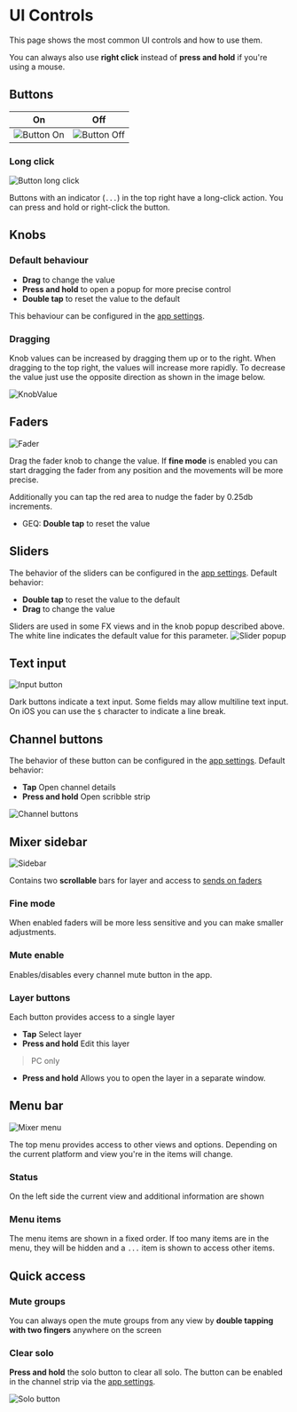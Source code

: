 # UI Controls

This page shows the most common UI controls and how to use them.

You can always also use **right click** instead of **press and hold** if you're using a mouse.

## Buttons

| On                                                   | Off                                                    |
|------------------------------------------------------|--------------------------------------------------------|
| ![Button On](img/generated/button-on-screenshot.png) | ![Button Off](img/generated/button-off-screenshot.png) |

### Long click

![Button long click](img/generated/button-long-click-screenshot.png)

Buttons with an indicator (`...`) in the top right have a long-click action.
You can press and hold or right-click the button.

## Knobs

### Default behaviour

- **Drag** to change the value
- **Press and hold** to open a popup for more precise control
- **Double tap** to reset the value to the default

This behaviour can be configured in the [app settings](settings/user_session.md).

### Dragging

Knob values can be increased by dragging them up or to the right.
When dragging to the top right, the values will increase more rapidly.
To decrease the value just use the opposite direction as shown in the image below.

![KnobValue](img/knob-detail.png)

## Faders

![Fader](img/fader.png)

Drag the fader knob to change the value. If **fine mode** is enabled you can start dragging the fader from any position
and the movements will be more precise.

Additionally you can tap the red area to nudge the fader by 0.25db increments.

- GEQ: **Double tap** to reset the value

## Sliders
The behavior of the sliders can be configured in the [app settings](settings/user_session.md).
Default behavior:

- **Double tap** to reset the value to the default
- **Drag** to change the value

Sliders are used in some FX views and in the knob popup described above.
The white line indicates the default value for this parameter.
![Slider popup](img/slider-popup.png)

## Text input
![Input button](img/text-input.png)

Dark buttons indicate a text input. Some fields may allow multiline text input. On iOS you can use the `$` character to indicate a line break.

## Channel buttons

The behavior of these button can be configured in the [app settings](settings/user_session.md).
Default behavior:

- **Tap** Open channel details
- **Press and hold** Open scribble strip

![Channel buttons](img/channel-buttons.png)

## Mixer sidebar

![Sidebar](img/generated/sidebar-soflist-screenshot.png)

Contains two **scrollable** bars for layer and access to [sends on faders](sends-on-faders.md)

### Fine mode

When enabled faders will be more less sensitive and you can make smaller adjustments.

### Mute enable

Enables/disables every channel mute button in the app.

### Layer buttons

Each button provides access to a single layer

- **Tap** Select layer
- **Press and hold** Edit this layer

> PC only

- **Press and hold** Allows you to open the layer in a separate window.

## Menu bar

![Mixer menu](img/mixer-menu.png)

The top menu provides access to other views and options. Depending on the current platform and view you're in the items
will change.

### Status

On the left side the current view and additional information are shown

### Menu items

The menu items are shown in a fixed order. If too many items are in the menu, they will be hidden and a `...` item is
shown to access other items.

## Quick access

### Mute groups

You can always open the mute groups from any view by **double tapping with two fingers** anywhere
on the screen

### Clear solo

**Press and hold** the solo button to clear all solo.
The button can be enabled in the channel strip via the [app settings](settings/channel-strip.md).

![Solo button](img/solo-button.png)
